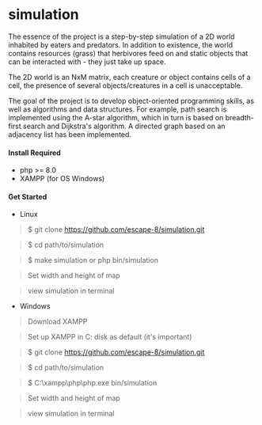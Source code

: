 # simulation

The essence of the project is a step-by-step simulation of a 2D world inhabited by eaters and predators. In addition to existence, the world contains resources (grass) that herbivores feed on and static objects that can be interacted with - they just take up space.

The 2D world is an NxM matrix, each creature or object contains cells of a cell, the presence of several objects/creatures in a cell is unacceptable.

The goal of the project is to develop object-oriented programming skills, as well as algorithms and data structures. For example, path search is implemented using the A-star algorithm, which in turn is based on breadth-first search and Dijkstra's algorithm. A directed graph based on an adjacency list has been implemented.

#### Install Required
* php >= 8.0
* XAMPP (for OS Windows)

#### Get Started

* Linux

> $ git clone https://github.com/escape-8/simulation.git

> $ cd path/to/simulation

> $ make simulation or php bin/simulation

> Set width and height of map

> view simulation in terminal

* Windows

> Download XAMPP 

> Set up XAMPP in C: disk as default (it's important) 

> $ git clone https://github.com/escape-8/simulation.git

> $ cd path/to/simulation

> $ C:\xampp\php\php.exe bin/simulation

> Set width and height of map

> view simulation in terminal